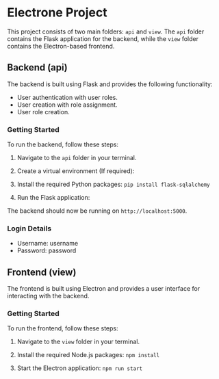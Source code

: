 # Electrone Project

This project consists of two main folders: `api` and `view`. The `api` folder contains the Flask application for the backend, while the `view` folder contains the Electron-based frontend.

## Backend (api)

The backend is built using Flask and provides the following functionality:

- User authentication with user roles.
- User creation with role assignment.
- User role creation.

### Getting Started

To run the backend, follow these steps:

1. Navigate to the `api` folder in your terminal.

2. Create a virtual environment (If required):

3. Install the required Python packages: `pip install flask-sqlalchemy`

4. Run the Flask application:
   


The backend should now be running on `http://localhost:5000`.

### Login Details

- Username: username
- Password: password

## Frontend (view)

The frontend is built using Electron and provides a user interface for interacting with the backend.

### Getting Started

To run the frontend, follow these steps:

1. Navigate to the `view` folder in your terminal.

2. Install the required Node.js packages: `npm install`

3. Start the Electron application: `npm run start`


